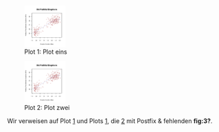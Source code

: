 <figure id="fig:1">
<img src="img/fig-1.png" style="width:1in" alt="Plot eins" />
<figcaption>Plot 1: Plot eins</figcaption>
</figure>

<figure id="fig:2">
<img src="img/fig-1.png" style="width:1in" alt="Plot zwei" />
<figcaption>Plot 2: Plot zwei</figcaption>
</figure>

Wir verweisen auf Plot [1](#fig:1) und Plots [1](#fig:1), die
[2](#fig:2) mit Postfix & fehlenden **fig:3?**.
